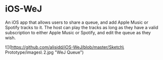 # iOS-WeJ

An iOS app that allows users to share a queue, and add Apple Music or Spotify tracks to it. The host can play the tracks as long as they have a valid subscription to either Apple Music or Spotify, and edit the queue as they wish.

![](https://github.com/alisidd/iOS-WeJ/blob/master/Sketch\ Prototype/images\ 2.jpg "WeJ Queue")
